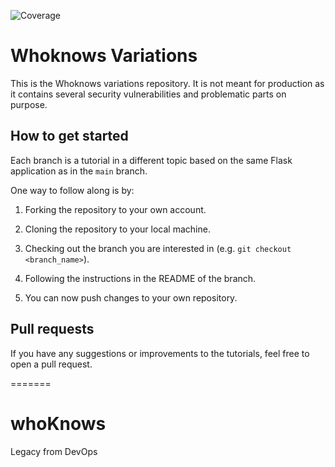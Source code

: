 ![Coverage](https://img.shields.io/endpoint?url=https://gist.githubusercontent.com/svdf18/44e7725b61d78d612fa0ee53b3437c78/raw/go-coverage.json&cache=false)

# Whoknows Variations

This is the Whoknows variations repository. It is not meant for production as it contains several security vulnerabilities and problematic parts on purpose. 

## How to get started

Each branch is a tutorial in a different topic based on the same Flask application as in the `main` branch. 

One way to follow along is by:

1. Forking the repository to your own account.

2. Cloning the repository to your local machine.

3. Checking out the branch you are interested in (e.g. `git checkout <branch_name>`).

4. Following the instructions in the README of the branch.

5. You can now push changes to your own repository. 

## Pull requests

If you have any suggestions or improvements to the tutorials, feel free to open a pull request.

=======
# whoKnows
Legacy from DevOps
